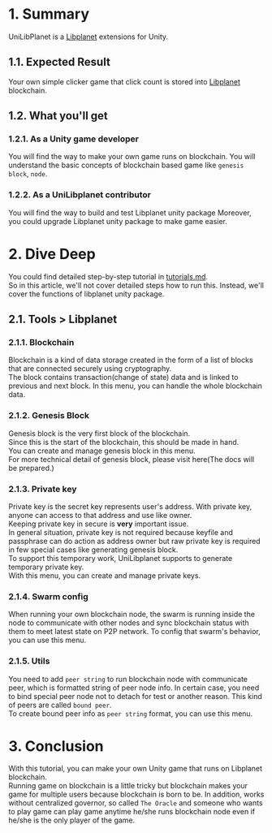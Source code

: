 # 1. Summary

UniLibPlanet is a [Libplanet](https://github.com/planetarium/libplanet) extensions for Unity.

## 1.1. Expected Result

Your own simple clicker game that click count is stored into [Libplanet](https://github.com/planetarium/libplanet)
blockchain.

## 1.2. What you'll get

### 1.2.1. As a Unity game developer

You will find the way to make your own game runs on blockchain.
You will understand the basic concepts of blockchain based game like `genesis block`, `node`.

### 1.2.2. As a UniLibplanet contributor

You will find the way to build and test Libplanet unity package
Moreover, you could upgrade Libplanet unity package to make game easier.

# 2. Dive Deep

You could find detailed step-by-step tutorial
in [tutorials.md](https://github.com/planetarium/UniLibplanet/blob/documentation/docs/tutorials.md).  
So in this article, we'll not cover detailed steps how to run this. Instead, we'll cover the functions of libplanet
unity package.

## 2.1. Tools > Libplanet

### 2.1.1. Blockchain

Blockchain is a kind of data storage created in the form of a list of blocks that are connected securely using
cryptography.  
The block contains transaction(change of state) data and is linked to previous and next block.
In this menu, you can handle the whole blockchain data.

### 2.1.2. Genesis Block

Genesis block is the very first block of the blockchain.  
Since this is the start of the blockchain, this should be made in hand.  
You can create and manage genesis block in this menu.  
For more technical detail of genesis block, please visit here(The docs will be prepared.)

### 2.1.3. Private key

Private key is the secret key represents user's address. With private key, anyone can access to that address and use like owner.  
Keeping private key in secure is **very** important issue.  
In general situation, private key is not required because keyfile and passphrase can do action as address owner but raw private key is required in few special cases like generating genesis block.  
To support this temporary work, UniLibplanet supports to generate temporary private key.  
With this menu, you can create and manage private keys.

### 2.1.4. Swarm config

When running your own blockchain node, the swarm is running inside the node to communicate with other nodes and sync blockchain status with them to meet latest state on P2P network.
To config that swarm's behavior, you can use this menu.

### 2.1.5. Utils

You need to add `peer string` to run blockchain node with communicate peer, which is formatted string of peer node info.
In certain case, you need to bind special peer node not to detach for test or another reason. This kind of peers are called `bound peer`.  
To create bound peer info as `peer string` format, you can use this menu.


# 3. Conclusion

With this tutorial, you can make your own Unity game that runs on Libplanet blockchain.  
Running game on blockchain is a little tricky but blockchain makes your game for multiple users because blockchain is born to be.
In addition, works without centralized governor, so called `The Oracle` and someone who wants to play game can play game anytime he/she runs blockchain node even if he/she is the only player of the game.
